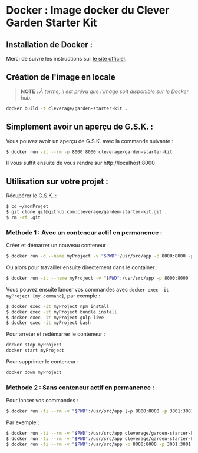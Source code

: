 # Docker : Image docker du Clever Garden Starter Kit

## Installation de Docker :

Merci de suivre les instructions sur [le site officiel](https://www.docker.com/products/docker).

## Création de l'image en locale

> **NOTE :** _À terme,
  il est prévu que l'image soit disponible sur le Docker hub._

```bash
docker build -t cleverage/garden-starter-kit .
```


## Simplement avoir un aperçu de G.S.K. :

Vous pouvez avoir un aperçu de G.S.K. avec la commande suivante :

```bash
$ docker run -it --rm -p 8000:8000 cleverage/garden-starter-kit
```

Il vous suffit ensuite de vous rendre sur http://localhost:8000

## Utilisation sur votre projet :

Récupérer le G.S.K. :

```bash
$ cd ~/monProjet
$ git clone git@github.com:cleverage/garden-starter-kit.git .
$ rm -rf .git
```

### Methode 1 : Avec un conteneur actif en permanence :

Créer et démarrer un nouveau conteneur :

```bash
$ docker run -d --name myProject -v "$PWD":/usr/src/app -p 8000:8000 -p 3001:3001 cleverage/garden-starter-kit tail -f /dev/null
```

Ou alors pour travailler ensuite directement dans le container :

```bash
$ docker run -it --name myProject -v "$PWD":/usr/src/app -p 8000:8000 -p 3001:3001 cleverage/garden-starter-kit bash
```

Vous pouvez ensuite lancer vos commandes avec `docker exec -it myProject [my command]`, par exemple :

```bash
$ docker exec -it myProject npm install
$ docker exec -it myProject bundle install
$ docker exec -it myProject gulp live
$ docker exec -it myProject bash
```

Pour arreter et redémarrer le conteneur :

```bash
docker stop myProject
docker start myProject
```

Pour supprimer le conteneur :

```bash
docker down myProject
```

### Methode 2 : Sans conteneur actif en permanence :

Pour lancer vos commandes :

```bash
$ docker run -ti --rm -v "$PWD":/usr/src/app [-p 8000:8000 -p 3001:3001] cleverage/garden-starter-kit [my command]
```

Par exemple :

```bash
$ docker run -ti --rm -v "$PWD":/usr/src/app cleverage/garden-starter-kit npm install
$ docker run -ti --rm -v "$PWD":/usr/src/app cleverage/garden-starter-kit bundle install
$ docker run -ti --rm -v "$PWD":/usr/src/app -p 8000:8000 -p 3001:3001 cleverage/garden-starter-kit gulp live
```
